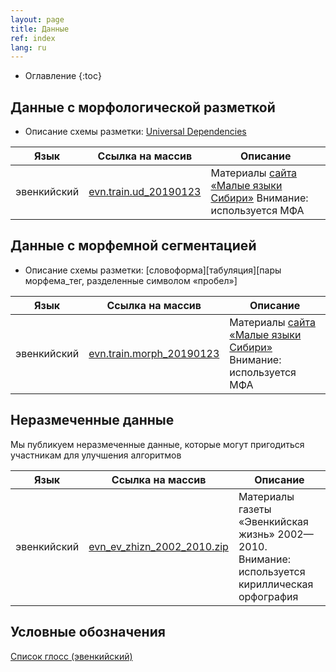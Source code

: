 ```yaml
---
layout: page
title: Данные
ref: index
lang: ru
---
```

* Оглавление
{:toc}


## Данные с морфологической разметкой
* Описание схемы разметки: [Universal Dependencies](https://universaldependencies.org/format.html)


| Язык        | Ссылка на массив           | Описание  |
|-------|--------|---------|
| эвенкийский      | [evn.train.ud_20190123](https://github.com/lowresource-lang-eval/morphology_scripts/blob/master/data/evn.train.ud?raw=true) | Материалы [сайта «Малые языки Сибири»](http://siberian-lang.srcc.msu.ru) Внимание: используется МФА |

## Данные с морфемной сегментацией
* Описание схемы разметки: [словоформа][табуляция][пары морфема_тег, разделенные символом «пробел»]


| Язык        | Ссылка на массив           | Описание  |
|-------|--------|---------|
| эвенкийский      | [evn.train.morph_20190123](https://github.com/lowresource-lang-eval/morphology_scripts/blob/master/data/evn.train.morph?raw=true) | Материалы [сайта «Малые языки Сибири»](http://siberian-lang.srcc.msu.ru) Внимание: используется МФА |

## Неразмеченные данные
Мы публикуем неразмеченные данные, которые могут пригодиться участникам для улучшения алгоритмов


| Язык        | Ссылка на массив           | Описание  |
|-------|--------|---------|
| эвенкийский      |  [evn_ev_zhizn_2002_2010.zip](https://drive.google.com/open?id=1he2q6RncA_NKHPIJjSzlkK-2qgEFTiCG) | Материалы газеты «Эвенкийская жизнь» 2002—2010. Внимание: используется кириллическая орфография |


## Условные обозначения
[Список глосс (эвенкийский)](https://raw.githubusercontent.com/lowresource-lang-eval/morphology_scripts/master/resources/glosses_evenki.tsv)

